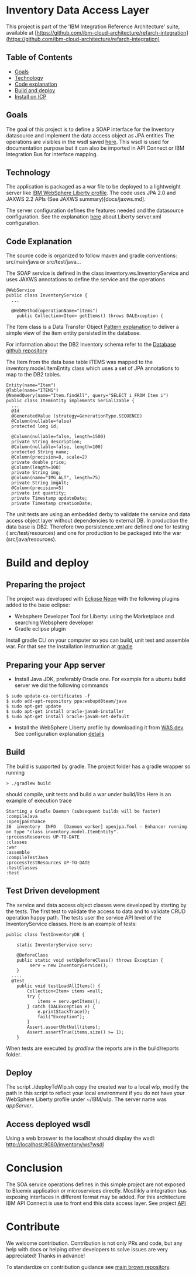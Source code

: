 # Inventory Data Access Layer
This project is part of the 'IBM Integration Reference Architecture' suite, available at [https://github.com/ibm-cloud-architecture/refarch-integration](https://github.com/ibm-cloud-architecture/refarch-integration)

## Table of Contents
* [Goals](https://github.com/ibm-cloud-architecture/refarch-integration-inventory-dal#goals)
* [Technology](https://github.com/ibm-cloud-architecture/refarch-integration-inventory-dal#technology)
* [Code explanation](https://github.com/ibm-cloud-architecture/refarch-integration-inventory-dal#code-explanation)
* [Build and deploy](https://github.com/ibm-cloud-architecture/refarch-integration-inventory-dal#build-and-deploy)
* [Install on ICP](https://github.com/ibm-cloud-architecture/refarch-integration-inventory-dal/blob/master/docs/icp-deploy.md)
## Goals
The goal of this project is to define a SOAP interface for the Inventory datasource and implement the data access object as JPA entities The operations are visibles in the wsdl saved [here](docs/ws.wsdl). This wsdl is used for documentation purpose but it can also be imported in API Connect or IBM Integration Bus for interface mapping.

## Technology
The application is packaged as a war file to be deployed to a lightweight server like [IBM WebSphere Liberty profile](https://developer.ibm.com/wasdev/downloads/download-latest-stable-websphere-liberty-runtime).
The code uses JPA 2.0 and JAXWS 2.2 APIs (See JAXWS summary)[docs/jaxws.md].

The server configuration defines the features needed and the datasource configuration. See the explanation [here](docs/liberty-server.md) about Liberty server.xml configuration.

## Code Explanation
The source code is organized to follow maven and gradle conventions: src/main/java or src/test/java...

The SOAP service is defined in the class inventory.ws.InventoryService and uses JAXWS annotations to define the service and the operations
```
@WebService
public class InventoryService {
  ...

  @WebMethod(operationName="items")
	public Collection<Item> getItems() throws DALException {
```
The Item class is a Data Transfer Object [Pattern explanation](https://martinfowler.com/eaaCatalog/dataTransferObject.html) to deliver a simple view of the item entity persisted in the database.

For information about the DB2 Inventory schema refer to the [Database github repository](https://github.com/ibm-cloud-architecture/refarch-integration-inventory-db2)

The Item from the data base table ITEMS was mapped to the inventory.model.ItemEntity class which uses a set of JPA annotations to map to the DB2 tables.

```
Entity(name="Item")
@Table(name="ITEMS")
@NamedQuery(name="Item.findAll", query="SELECT i FROM Item i")
public class ItemEntity implements Serializable {
  ...
  @Id
  @GeneratedValue (strategy=GenerationType.SEQUENCE)
  @Column(nullable=false)
  protected long id;

  @Column(nullable=false, length=1500)
  private String description;
  @Column(nullable=false, length=100)
  protected String name;
  @Column(precision=8, scale=2)
  private double price;
  @Column(length=100)
  private String img;
  @Column(name="IMG_ALT", length=75)
  private String imgAlt;
  @Column(precision=5)
  private int quantity;
  private Timestamp updateDate;
  private Timestamp creationDate;

```

The unit tests are using an embedded derby to validate the service and data access object layer without dependencies to external DB. In production the data base is DB2.
Therefore two persistence.xml are defined one for testing ( src/test/resources) and one for production to be packaged into the war (src/java/resources).

# Build and deploy
## Preparing the project
The project was developed with [Eclipse Neon](http://www.eclipse.org/neon) with the following plugins added to the base eclipse:
* Websphere Developer Tool for Liberty: using the Marketplace and searching Websphere developer
* Gradle eclipse plugin

Install gradle CLI on your computer so you can build, unit test and assemble war.  For that see the installation instruction at [gradle](http://gradle.org)

## Preparing your App server
* Install Java JDK, preferably Oracle one. For example for a ubuntu build server we did the following commands
```
$ sudo update-ca-certificates -f
$ sudo add-apt-repository ppa:webupd8team/java
$ sudo apt-get update
$ sudo apt-get install oracle-java8-installer
$ sudo apt-get install oracle-java8-set-default
```

* Install the WebSphere Liberty profile by downloading it from [WAS dev](https://developer.ibm.com/wasdev/downloads/download-latest-stable-websphere-liberty-runtime). See configuration explanation [details](docs/liberty-server.md)

## Build
The build is supported by gradle. The project folder has a gradle wrapper so running
```
> ./gradlew build
```
should compile, unit tests and build a war under build/libs
Here is an example of execution trace
```
Starting a Gradle Daemon (subsequent builds will be faster)
:compileJava
:openjpaEnhance
36  inventory  INFO   [Daemon worker] openjpa.Tool - Enhancer running on type "class inventory.model.ItemEntity".
:processResources UP-TO-DATE
:classes
:war
:assemble
:compileTestJava
:processTestResources UP-TO-DATE
:testClasses
:test
```
## Test Driven development
The service and data access object classes were developed by starting by the tests. The first test to validate the access to data and to validate CRUD operation happy path. The tests user the service API level of the InventoryService classes. Here is an example of tests:
```
public class TestInventoryDB {

	static InventoryService serv;

	@BeforeClass
	public static void setUpBeforeClass() throws Exception {
		 serv = new InventoryService();
	}
  ....
  @Test
	public void testLoadAllItems() {
		Collection<Item> items =null;
		try {
			items = serv.getItems();
		} catch (DALException e) {
			e.printStackTrace();
			fail("Exception");
		}
		Assert.assertNotNull(items);
		Assert.assertTrue(items.size() >= 1);
	}
```

When tests are executed by *gradlew* the reports are in the build/reports folder.

## Deploy
The script ./deployToWlp.sh copy the created war to a local wlp, modify the path in this script to reflect your local environment if you do not have your WebSphere Liberty profile under ~/IBM/wlp.
The server name was *appServer*.

## Access deployed wsdl
Using a web broswer to the localhost should display the wsdl: [http://localhost:9080/inventory/ws?wsdl](http://localhost:9080/inventory/ws?wsdl)

# Conclusion
The SOA service operations defines in this simple project are not exposed to Bluemix application or microservices directly. Mostlikly a integration bus exposing interfaces in different format may be added. For this architecture IBM API Connect is use to front end this data access layer. See project [API](https://github.com/ibm-cloud-architecture/refarch-integration-api)

# Contribute
We welcome contribution. Contribution is not only PRs and code, but any help with docs or helping other developers to solve issues are very appreciated! Thanks in advance!

To standardize on contribution guidance see [main brown repository](https://github.com/ibm-cloud-architecture/refarch-integration).
